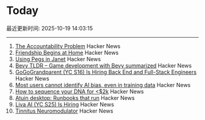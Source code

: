 # Today

最近更新时间: 2025-10-19 14:03:15

--- 
1. [The Accountability Problem](https://www.jamesshore.com/v2/blog/2025/the-accountability-problem) Hacker News
2. [Friendship Begins at Home](https://3quarksdaily.com/3quarksdaily/2025/10/friendship-begins-at-home.html) Hacker News
3. [Using Pegs in Janet](https://articles.inqk.net/2020/09/19/how-to-use-pegs-in-janet.html) Hacker News
4. [Bevy TLDR – Game development with Bevy summarized](https://taintedcoders.com/bevy/tldr) Hacker News
5. [GoGoGrandparent (YC S16) Is Hiring Back End and Full-Stack Engineers](https://news.ycombinator.com/item?id=45631422) Hacker News
6. [Most users cannot identify AI bias, even in training data](https://www.psu.edu/news/bellisario-college-communications/story/most-users-cannot-identify-ai-bias-even-training-data) Hacker News
7. [How to sequence your DNA for <$2k](https://maxlangenkamp.substack.com/p/how-to-sequence-your-dna-for-2k) Hacker News
8. [Atuin desktop: Runbooks that run](https://github.com/atuinsh/desktop) Hacker News
9. [Liva AI (YC S25) Is Hiring](https://www.ycombinator.com/companies/liva-ai/jobs/inrUYH9-founding-engineer) Hacker News
10. [Tinnitus Neuromodulator](https://mynoise.net/NoiseMachines/neuromodulationTonesGenerator.php) Hacker News
